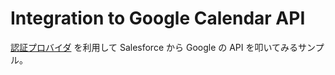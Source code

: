 Integration to Google Calendar API
==================================

[認証プロバイダ](https://help.salesforce.com/htviewhelpdoc?err=1&id=sso_authentication_providers.htm&siteLang=ja) を利用して Salesforce から Google の API を叩いてみるサンプル。
